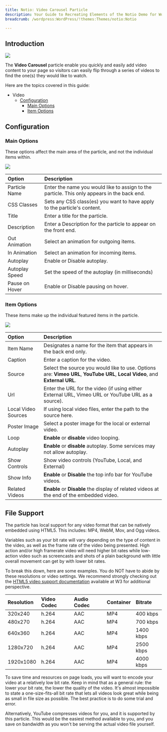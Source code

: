 ```yaml
---
title: Notio: Video Carousel Particle
description: Your Guide to Recreating Elements of the Notio Demo for WordPress
breadcrumb: /wordpress:WordPress/!themes:Themes/notio:Notio

---
```


## Introduction

![](assets/particle_videocarousel1.jpeg)

The **Video Carousel** particle enable you quickly and easily add video content to your page so visitors can easily flip through a series of videos to find the one(s) they would like to watch.

Here are the topics covered in this guide:

* Video
    - [Configuration](#configuration)
        - [Main Options](#main-options)
        - [Item Options](#item-options)

## Configuration

### Main Options

These options affect the main area of the particle, and not the individual items within.

![](assets/particle_videocarousel2.jpeg)

| Option         | Description                                                                                 |
| :-----         | :-----                                                                                      |
| Particle Name  | Enter the name you would like to assign to the particle. This only appears in the back end. |
| CSS Classes    | Sets any CSS class(es) you want to have apply to the particle's content.                    |
| Title          | Enter a title for the particle.                                                             |
| Description    | Enter a Description for the particle to appear on the front end.                            |
| Out Animation  | Select an animation for outgoing items.                                                     |
| In Animation   | Select an animation for incoming items.                                                     |
| Autoplay       | Enable or Disable autoplay.                                                                 |
| Autoplay Speed | Set the speed of the autoplay (in milliseconds)                                             |
| Pause on Hover | Enable or Disable pausing on hover.                                                         |

### Item Options

These items make up the individual featured items in the particle.

![](assets/particle_videocarousel3.jpeg)

| Option              | Description                                                                                                                  |
| :-----              | :-----                                                                                                                       |
| Item Name           | Designates a name for the item that appears in the back end only.                                                            |
| Caption             | Enter a caption for the video.                                                                                               |
| Source              | Select the source you would like to use. Options are: **Vimeo URL**, **YouTube URL**, **Local Video**, and **External URL**. |
| Url                 | Enter the URL for the video (if using either External URL, Vimeo URL or YouTube URL as a source).                            |
| Local Video Sources | If using local video files, enter the path to the source here.                                                               |
| Poster Image        | Select a poster image for the local or external video.                                                                       |
| Loop                | **Enable** or **disable** video looping.                                                                                     |
| Autoplay            | **Enable** or **disable** autoplay. Some services may not allow autoplay.                                                    |
| Show Controls       | Show video controls (YouTube, Local, and External)                                                                           |
| Show Info           | **Enable** or **Disable** the top info bar for YouTube videos.                                                               |
| Related Videos      | **Enable** or **Disable** the display of related videos at the end of the embedded video.                                    |

## File Support

The particle has local support for any video format that can be natively embedded using HTML5. This includes: MP4, WebM, Mov, and Ogg videos. 

Variables such as your bit rate will vary depending on the type of content in the video, as well as the frame rate of the video being presented. High action and/or high framerate video will need higher bit rates while low-action video such as screencasts and shots of a plain background with little overall movement can get by with lower bit rates.

To break this down, here are some examples. You do NOT have to abide by these resolutions or video settings. We recommend strongly checking out the [HTML5 video support documentation](http://www.w3schools.com/html/html5_video.asp) available at W3 for additional perspective.

| Resolution | Video Codec | Audio Codec | Container | Bitrate   |
| :-----     | :-----      | :-----      | :-----    | :-----    |
| 320x240    | h.264       | AAC         | MP4       | 400 kbps  |
| 480x270    | h.264       | AAC         | MP4       | 700 kbps  |
| 640x360    | h.264       | AAC         | MP4       | 1400 kbps |
| 1280x720   | h.264       | AAC         | MP4       | 2500 kbps |
| 1920x1080  | h.264       | AAC         | MP4       | 4000 kbps |

To save time and resources on page loads, you will want to encode your video at a relatively low bit rate. Keep in mind that as a general rule: the lower your bit rate, the lower the quality of the video. It's almost impossible to state a one-size-fits-all bit rate that lets all videos look great while being as small in file size as possible. The best practice is to do some trial and error.

Alternatively, YouTube compresses videos for you, and it is supported by this particle. This would be the easiest method available to you, and you save on bandwidth as you won't be serving the actual video file yourself.
